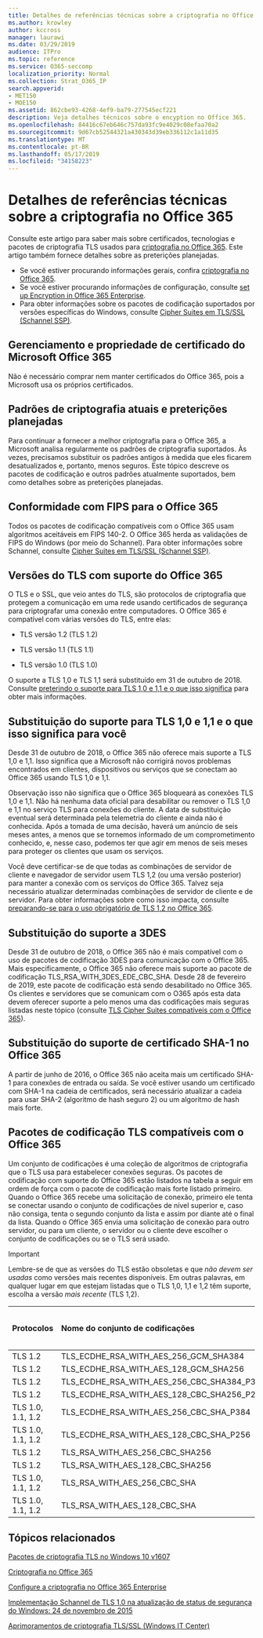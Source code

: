 ```yaml
---
title: Detalhes de referências técnicas sobre a criptografia no Office 365
ms.author: krowley
author: kccross
manager: laurawi
ms.date: 03/29/2019
audience: ITPro
ms.topic: reference
ms.service: O365-seccomp
localization_priority: Normal
ms.collection: Strat_O365_IP
search.appverid:
- MET150
- MOE150
ms.assetid: 862cbe93-4268-4ef9-ba79-277545ecf221
description: Veja detalhes técnicos sobre o encyption no Office 365.
ms.openlocfilehash: 84416c67eb646c757da93fc9e4029c08efaa70a2
ms.sourcegitcommit: 9d67cb52544321a430343d39eb336112c1a11d35
ms.translationtype: MT
ms.contentlocale: pt-BR
ms.lasthandoff: 05/17/2019
ms.locfileid: "34158223"
---
```

# <a name="technical-reference-details-about-encryption-in-office-365"></a>Detalhes de referências técnicas sobre a criptografia no Office 365

Consulte este artigo para saber mais sobre certificados, tecnologias e pacotes de criptografia TLS usados para [criptografia no Office 365](encryption.md). Este artigo também fornece detalhes sobre as preterições planejadas.
  
- Se você estiver procurando informações gerais, confira [criptografia no Office 365](encryption.md).
- Se você estiver procurando informações de configuração, consulte [set up Encryption in Office 365 Enterprise](set-up-encryption.md).
- Para obter informações sobre os pacotes de codificação suportados por versões específicas do Windows, consulte [Cipher Suites em TLS/SSL (Schannel SSP)](https://docs.microsoft.com/windows/desktop/SecAuthN/cipher-suites-in-schannel).
    
## <a name="microsoft-office-365-certificate-ownership-and-management"></a>Gerenciamento e propriedade de certificado do Microsoft Office 365

Não é necessário comprar nem manter certificados do Office 365, pois a Microsoft usa os próprios certificados.
  
## <a name="current-encryption-standards-and-planned-deprecations"></a>Padrões de criptografia atuais e preterições planejadas

Para continuar a fornecer a melhor criptografia para o Office 365, a Microsoft analisa regularmente os padrões de criptografia suportados. Às vezes, precisamos substituir os padrões antigos à medida que eles ficarem desatualizados e, portanto, menos seguros. Este tópico descreve os pacotes de codificação e outros padrões atualmente suportados, bem como detalhes sobre as preterições planejadas. 

## <a name="fips-compliance-for-office-365"></a>Conformidade com FIPS para o Office 365
Todos os pacotes de codificação compatíveis com o Office 365 usam algoritmos aceitáveis em FIPS 140-2. O Office 365 herda as validações de FIPS do Windows (por meio do Schannel). Para obter informações sobre Schannel, consulte [Cipher Suites em TLS/SSL (Schannel SSP)](https://docs.microsoft.com/windows/desktop/SecAuthN/cipher-suites-in-schannel).
  
## <a name="versions-of-tls-supported-by-office-365"></a>Versões do TLS com suporte do Office 365

O TLS e o SSL, que veio antes do TLS, são protocolos de criptografia que protegem a comunicação em uma rede usando certificados de segurança para criptografar uma conexão entre computadores. O Office 365 é compatível com várias versões do TLS, entre elas:
  
- TLS versão 1.2 (TLS 1.2)
    
- TLS versão 1.1 (TLS 1.1)
    
- TLS versão 1.0 (TLS 1.0)
    
 O suporte a TLS 1,0 e TLS 1,1 será substituído em 31 de outubro de 2018. Consulte [preterindo o suporte para TLS 1,0 e 1,1 e o que isso significa](technical-reference-details-about-encryption.md#TLS11and12deprecation) para obter mais informações. 
  
## <a name="deprecating-support-for-tls-10-and-11-and-what-this-means-for-you"></a>Substituição do suporte para TLS 1,0 e 1,1 e o que isso significa para você
<a name="TLS11and12deprecation"> </a>

Desde 31 de outubro de 2018, o Office 365 não oferece mais suporte a TLS 1,0 e 1,1. Isso significa que a Microsoft não corrigirá novos problemas encontrados em clientes, dispositivos ou serviços que se conectam ao Office 365 usando TLS 1,0 e 1,1.

Observação isso não significa que o Office 365 bloqueará as conexões TLS 1,0 e 1,1. Não há nenhuma data oficial para desabilitar ou remover o TLS 1,0 e 1,1 no serviço TLS para conexões do cliente. A data de substituição eventual será determinada pela telemetria do cliente e ainda não é conhecida. Após a tomada de uma decisão, haverá um anúncio de seis meses antes, a menos que se tornemos informado de um comprometimento conhecido, e, nesse caso, podemos ter que agir em menos de seis meses para proteger os clientes que usam os serviços.

Você deve certificar-se de que todas as combinações de servidor de cliente e navegador de servidor usem TLS 1,2 (ou uma versão posterior) para manter a conexão com os serviços do Office 365. Talvez seja necessário atualizar determinadas combinações de servidor de cliente e de servidor. Para obter informações sobre como isso impacta, consulte [preparando-se para o uso obrigatório de TLS 1,2 no Office 365](https://support.microsoft.com/en-us/help/4057306/preparing-for-tls-1-2-in-office-365).
  
## <a name="deprecating-support-for-3des"></a>Substituição do suporte a 3DES
<a name="TLS11and12deprecation"> </a>

Desde 31 de outubro de 2018, o Office 365 não é mais compatível com o uso de pacotes de codificação 3DES para comunicação com o Office 365. Mais especificamente, o Office 365 não oferece mais suporte ao pacote de codificação TLS_RSA_WITH_3DES_EDE_CBC_SHA. Desde 28 de fevereiro de 2019, este pacote de codificação está sendo desabilitado no Office 365. Os clientes e servidores que se comunicam com o O365 após esta data devem oferecer suporte a pelo menos uma das codificações mais seguras listadas neste tópico (consulte [TLS Cipher Suites compatíveis com o Office 365](technical-reference-details-about-encryption.md#TLSCipherSuites)).
  
## <a name="deprecating-sha-1-certificate-support-in-office-365"></a>Substituição do suporte de certificado SHA-1 no Office 365
<a name="TLS11and12deprecation"> </a>

A partir de junho de 2016, o Office 365 não aceita mais um certificado SHA-1 para conexões de entrada ou saída. Se você estiver usando um certificado com SHA-1 na cadeia de certificados, será necessário atualizar a cadeia para usar SHA-2 (algoritmo de hash seguro 2) ou um algoritmo de hash mais forte.
  
## <a name="tls-cipher-suites-supported-by-office-365"></a>Pacotes de codificação TLS compatíveis com o Office 365
<a name="TLSCipherSuites"> </a>

Um conjunto de codificações é uma coleção de algoritmos de criptografia que o TLS usa para estabelecer conexões seguras. Os pacotes de codificação com suporte do Office 365 estão listados na tabela a seguir em ordem de força com o pacote de codificação mais forte listado primeiro. Quando o Office 365 recebe uma solicitação de conexão, primeiro ele tenta se conectar usando o conjunto de codificações de nível superior e, caso não consiga, tenta o segundo conjunto da lista e assim por diante até o final da lista. Quando o Office 365 envia uma solicitação de conexão para outro servidor, ou para um cliente, o servidor ou o cliente deve escolher o conjunto de codificações ou se o TLS será usado.

> [!IMPORTANT]
> Lembre-se de que as versões do TLS estão obsoletas e que *não devem ser usadas* como versões mais recentes disponíveis. Em outras palavras, em qualquer lugar em que estejam listadas que o TLS 1,0, 1,1 e 1,2 têm suporte, escolha a versão *mais recente* (TLS 1,2).
  
|**Protocolos**|**Nome do conjunto de codificações**|**Algoritmo/intensidade de troca de chave**|**Suporte perfeito a sigilo total**|**Algoritmo de autenticação/intensidade**|**Codificação/força**|
|:-----|:-----|:-----|:-----|:-----|:-----|
|TLS 1.2  <br/> |TLS_ECDHE_RSA_WITH_AES_256_GCM_SHA384  <br/> |ECDH/192  <br/> |Sim  <br/> |RSA/112  <br/> |AES/256  <br/> |
|TLS 1.2  <br/> |TLS_ECDHE_RSA_WITH_AES_128_GCM_SHA256  <br/> |ECDH/128  <br/> |Sim  <br/> |RSA/112  <br/> |AES/128  <br/> |
|TLS 1.2  <br/> |TLS_ECDHE_RSA_WITH_AES_256_CBC_SHA384_P384  <br/> |ECDH/192  <br/> |Sim  <br/> |RSA/112  <br/> |AES/256  <br/> |
|TLS 1.2  <br/> |TLS_ECDHE_RSA_WITH_AES_128_CBC_SHA256_P256  <br/> |ECDH/128  <br/> |Sim  <br/> |RSA/112  <br/> |AES/128  <br/> |
|TLS 1.0, 1.1, 1.2  <br/> |TLS_ECDHE_RSA_WITH_AES_256_CBC_SHA_P384  <br/> |ECDH/192  <br/> |Sim  <br/> |RSA/112  <br/> |AES/256  <br/> |
|TLS 1.0, 1.1, 1.2  <br/> |TLS_ECDHE_RSA_WITH_AES_128_CBC_SHA_P256  <br/> |ECDH/128  <br/> |Sim  <br/> |RSA/112  <br/> |AES/128  <br/> |
|TLS 1.2  <br/> |TLS_RSA_WITH_AES_256_CBC_SHA256  <br/> |RSA/112  <br/> |Não  <br/> |RSA/112  <br/> |AES/256  <br/> |
|TLS 1.2  <br/> |TLS_RSA_WITH_AES_128_CBC_SHA256  <br/> |RSA/112  <br/> |Não  <br/> |RSA/112  <br/> |AES/128  <br/> |
|TLS 1.0, 1.1, 1.2  <br/> |TLS_RSA_WITH_AES_256_CBC_SHA  <br/> |RSA/112  <br/> |Não  <br/> |RSA/112  <br/> |AES/256  <br/> |
|TLS 1.0, 1.1, 1.2  <br/> |TLS_RSA_WITH_AES_128_CBC_SHA  <br/> |RSA/112  <br/> |Não  <br/> |RSA/112  <br/> |AES/128  <br/> |
   
## <a name="related-topics"></a>Tópicos relacionados
[Pacotes de criptografia TLS no Windows 10 v1607](https://docs.microsoft.com/windows/desktop/SecAuthN/tls-cipher-suites-in-windows-10-v1607)

[Criptografia no Office 365](encryption.md)
  
[Configure a criptografia no Office 365 Enterprise](set-up-encryption.md)
  
[Implementação Schannel de TLS 1,0 na atualização de status de segurança do Windows: 24 de novembro de 2015](https://support.microsoft.com/kb/3117336)
  
[Aprimoramentos de criptografia TLS/SSL (Windows IT Center)](https://technet.microsoft.com/en-us/library/cc766285%28v=ws.10%29.aspx)
  

